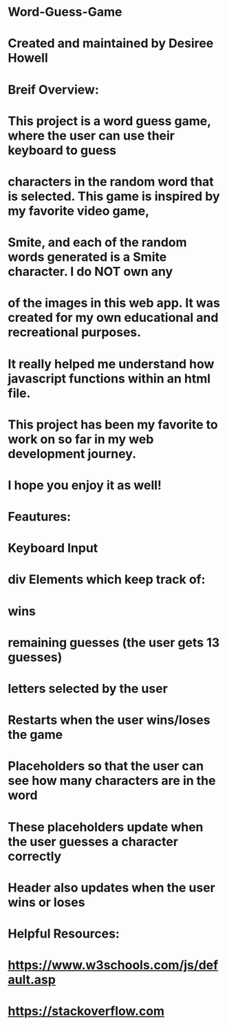 # Word-Guess-Game
# Created and maintained by Desiree Howell

# Breif Overview:
# This project is a word guess game, where the user can use their keyboard to guess
# characters in the random word that is selected. This game is inspired by my favorite video game,
# Smite, and each of the random words generated is a Smite character. I do NOT own any
# of the images in this web app. It was created for my own educational and recreational purposes.
# It really helped me understand how javascript functions within an html file.
# This project has been my favorite to work on so far in my web development journey.
# I hope you enjoy it as well!

# Feautures:
# Keyboard Input
# div Elements which keep track of:
# wins
# remaining guesses (the user gets 13 guesses)
# letters selected by the user
# Restarts when the user wins/loses the game
# Placeholders so that the user can see how many characters are in the word
# These placeholders update when the user guesses a character correctly
# Header also updates when the user wins or loses

# Helpful Resources:
# https://www.w3schools.com/js/default.asp
# https://stackoverflow.com